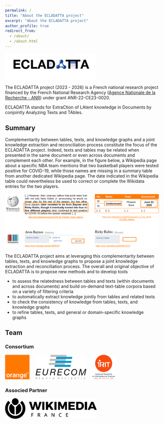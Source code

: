 ```yaml
---
permalink: /
title: "About the ECLADATTA project"
excerpt: "About the ECLADATTA project"
author_profile: true
redirect_from: 
  - /about/
  - /about.html
---
```


<img src="images/logo-ecladatta.png" alt="ECLADATTA" width="300px" />

The ECLADATTA project (2023 - 2026) is a French national research project financed by the French National Research Agency ([Agence Nationale de la Recherche - ANR](https://anr.fr/)) under grant ANR-22-CE23-0020.


ECLADATTA stands for ExtraCtion of LAtent knowledge in Documents by conjointly Analyzing Texts and TAbles.

## Summary

Complementarity between tables, texts, and knowledge graphs and a joint knowledge extraction and reconciliation process constitute the focus of the ECLADATTA project.
Indeed, texts and tables may be related when presented in the same document or even across documents and complement each other.
For example, in the figure below, a Wikipedia page about a specific NBA team mentions that two basketball players were tested positive for COVID-19, while those names are missing in a summary table from another dedicated Wikipedia page. The date indicated in the Wikipedia table could nevertheless be used to correct or complete the Wikidata entries for the two players.

<img src="images/ecladatta-example.png" alt="" />

The ECLADATTA project aims at leveraging this complementarity between tables, texts, and knowledge graphs to propose a joint knowledge extraction and reconciliation process. The overall and original objective of ECLADATTA is to propose new methods and to develop tools 
* to assess the relatedness between tables and texts (within documents and across documents) and build on-demand text-table corpora based on a variety of filtering criteria
* to automatically extract knowledge jointly from tables and related texts
* to check the consistency of knowledge from tables, texts, and knowledge graphs
* to refine tables, texts, and general or domain-specific knowledge graphs 

## Team

### Consortium

<img src="images/orange.png" alt= "Orange" width="80px" style="margin-right: 20px"><img src="images/eurecom.jpg" alt= "EURECOM" width="166px" style="margin-right: 20px"><img src="images/irit.png" alt="IRIT" width="74px">

### Associed Partner

<img src="images/wikimedia-fr.png" alt= "Wikimédia France" width="300px">
